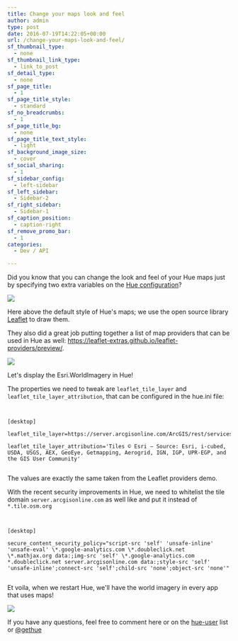 ```yaml
---
title: Change your maps look and feel
author: admin
type: post
date: 2016-07-19T14:22:05+00:00
url: /change-your-maps-look-and-feel/
sf_thumbnail_type:
  - none
sf_thumbnail_link_type:
  - link_to_post
sf_detail_type:
  - none
sf_page_title:
  - 1
sf_page_title_style:
  - standard
sf_no_breadcrumbs:
  - 1
sf_page_title_bg:
  - none
sf_page_title_text_style:
  - light
sf_background_image_size:
  - cover
sf_social_sharing:
  - 1
sf_sidebar_config:
  - left-sidebar
sf_left_sidebar:
  - Sidebar-2
sf_right_sidebar:
  - Sidebar-1
sf_caption_position:
  - caption-right
sf_remove_promo_bar:
  - 1
categories:
  - Dev / API

---
```

Did you know that you can change the look and feel of your Hue maps just by specifying two extra variables on the <a href="https://github.com/cloudera/hue/blob/master/desktop/conf.dist/hue.ini#L114" target="_blank" rel="noopener noreferrer">Hue configuration</a>?

[<img src="https://cdn.gethue.com/uploads/2016/07/Screenshot-2016-07-18-21.15.19-1024x590.jpg"  />][1]

Here above the default style of Hue's maps; we use the open source library <a href="http://leafletjs.com/" target="_blank" rel="noopener noreferrer">Leaflet</a> to draw them.

They also did a great job putting together a list of map providers that can be used in Hue as well: <a href="https://leaflet-extras.github.io/leaflet-providers/preview/" target="_blank" rel="noopener noreferrer">https://leaflet-extras.github.io/leaflet-providers/preview/</a>.

[<img src="https://cdn.gethue.com/uploads/2016/07/Screenshot-2016-07-18-21.23.35-1024x660.jpg"  />][2]

Let's display the Esri.WorldImagery in Hue!

The properties we need to tweak are `leaflet_tile_layer` and `leaflet_tile_layer_attribution`, that can be configured in the hue.ini file:

<pre><code class="bash">

[desktop]

leaflet_tile_layer=https://server.arcgisonline.com/ArcGIS/rest/services/World_Imagery/MapServer/tile/{z}/{y}/{x}

leaflet_tile_layer_attribution='Tiles &copy; Esri &mdash; Source: Esri, i-cubed, USDA, USGS, AEX, GeoEye, Getmapping, Aerogrid, IGN, IGP, UPR-EGP, and the GIS User Community'

</code></pre>

The values are exactly the same taken from the Leaflet providers demo.

With the recent security improvements in Hue, we need to whitelist the tile domain `server.arcgisonline.com` as well like and put it instead of `*.tile.osm.org`

<pre><code class="bash">

[desktop]

secure_content_security_policy="script-src 'self' 'unsafe-inline' 'unsafe-eval' \*.google-analytics.com \*.doubleclick.net \*.mathjax.org data:;img-src 'self' \*.google-analytics.com *.doubleclick.net server.arcgisonline.com data:;style-src 'self' 'unsafe-inline';connect-src 'self';child-src 'none';object-src 'none'"

</code></pre>

Et voila, when we restart Hue, we'll have the world imagery in every app that uses maps!

[<img src="https://cdn.gethue.com/uploads/2016/07/Screenshot-2016-07-18-21.26.53-1024x575.jpg"  />][3]

If you have any questions, feel free to comment here or on the [hue-user][4] list or [@gethue][5]

 [1]: https://cdn.gethue.com/uploads/2016/07/Screenshot-2016-07-18-21.15.19.jpg
 [2]: https://cdn.gethue.com/uploads/2016/07/Screenshot-2016-07-18-21.23.35.jpg
 [3]: https://cdn.gethue.com/uploads/2016/07/Screenshot-2016-07-18-21.26.53.jpg
 [4]: http://groups.google.com/a/cloudera.org/group/hue-user
 [5]: https://twitter.com/gethue
